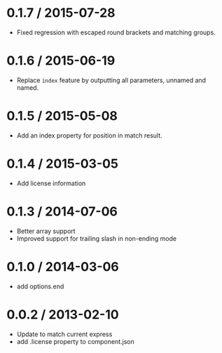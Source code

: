 0.1.7 / 2015-07-28
  ====

  * Fixed regression with escaped round brackets and matching groups.

0.1.6 / 2015-06-19
  ====

  * Replace `index` feature by outputting all parameters, unnamed and named.

0.1.5 / 2015-05-08
  ====

  * Add an index property for position in match result.

0.1.4 / 2015-03-05
  ====

  * Add license information

0.1.3 / 2014-07-06
  ====

  * Better array support
  * Improved support for trailing slash in non-ending mode

0.1.0 / 2014-03-06
  ====

  * add options.end

0.0.2 / 2013-02-10
  ====

  * Update to match current express
  * add .license property to component.json
